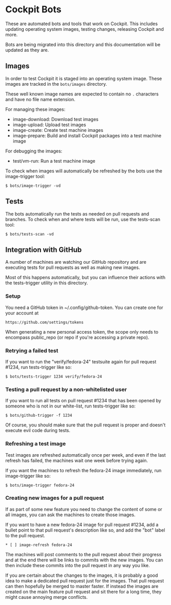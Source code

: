 # Cockpit Bots

These are automated bots and tools that work on Cockpit. This
includes updating operating system images, testing changes,
releasing Cockpit and more.

Bots are being migrated into this directory and this documentation
will be updated as they are.

## Images

In order to test Cockpit it is staged into an operating system
image. These images are tracked in the ```bots/images``` directory.

These well known image names are expected to contain no ```.```
characters and have no file name extension.

For managing these images:

 * image-download: Download test images
 * image-upload: Upload test images
 * image-create: Create test machine images
 * image-prepare: Build and install Cockpit packages into a test machine image

For debugging the images:

 * test/vm-run: Run a test machine image

To check when images will automatically be refreshed by the bots
use the image-trigger tool:

    $ bots/image-trigger -vd

## Tests

The bots automatically run the tests as needed on pull requests
and branches. To check when and where tests will be run, use the
tests-scan tool:

    $ bots/tests-scan -vd

## Integration with GitHub

A number of machines are watching our GitHub repository and are
executing tests for pull requests as well as making new images.

Most of this happens automatically, but you can influence their
actions with the tests-trigger utility in this directory.

### Setup

You need a GitHub token in ~/.config/github-token.  You can create one
for your account at

    https://github.com/settings/tokens

When generating a new personal access token, the scope only needs to
encompass public_repo (or repo if you're accessing a private repo).

### Retrying a failed test

If you want to run the "verify/fedora-24" testsuite again for pull
request #1234, run tests-trigger like so:

    $ bots/tests-trigger 1234 verify/fedora-24

### Testing a pull request by a non-whitelisted user

If you want to run all tests on pull request #1234 that has been
opened by someone who is not in our white-list, run tests-trigger
like so:

    $ bots/github-trigger -f 1234

Of course, you should make sure that the pull request is proper and
doesn't execute evil code during tests.

### Refreshing a test image

Test images are refreshed automatically once per week, and even if the
last refresh has failed, the machines wait one week before trying again.

If you want the machines to refresh the fedora-24 image immediately,
run image-trigger like so:

    $ bots/image-trigger fedora-24

### Creating new images for a pull request

If as part of some new feature you need to change the content of some
or all images, you can ask the machines to create those images.

If you want to have a new fedora-24 image for pull request #1234, add
a bullet point to that pull request's description like so, and add the
"bot" label to the pull request.

    * [ ] image-refresh fedora-24

The machines will post comments to the pull request about their
progress and at the end there will be links to commits with the new
images.  You can then include these commits into the pull request in
any way you like.

If you are certain about the changes to the images, it is probably a
good idea to make a dedicated pull request just for the images.  That
pull request can then hopefully be merged to master faster.  If
instead the images are created on the main feature pull request and
sit there for a long time, they might cause annoying merge conflicts.
